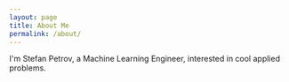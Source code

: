 ```yaml
---
layout: page
title: About Me
permalink: /about/
---
```


I'm Stefan Petrov, a Machine Learning Engineer, interested in cool applied problems.
